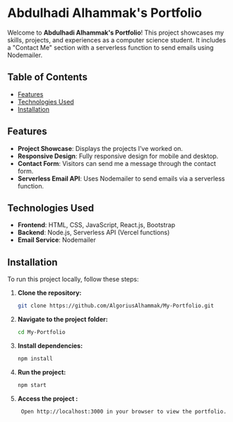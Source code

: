 # Abdulhadi Alhammak's Portfolio

Welcome to **Abdulhadi Alhammak's Portfolio**! This project showcases my skills, projects, and experiences as a computer science student. It includes a "Contact Me" section with a serverless function to send emails using Nodemailer.

## Table of Contents

- [Features](#features)
- [Technologies Used](#technologies-used)
- [Installation](#installation)


## Features

- **Project Showcase**: Displays the projects I’ve worked on.
- **Responsive Design**: Fully responsive design for mobile and desktop.
- **Contact Form**: Visitors can send me a message through the contact form.
- **Serverless Email API**: Uses Nodemailer to send emails via a serverless function.

## Technologies Used

- **Frontend**: HTML, CSS, JavaScript, React.js, Bootstrap
- **Backend**: Node.js, Serverless API (Vercel functions)
- **Email Service**: Nodemailer

## Installation

To run this project locally, follow these steps:

1. **Clone the repository:**
   ```bash
   git clone https://github.com/AlgoriusAlhammak/My-Portfolio.git

2. **Navigate to the project folder:**
   ```bash
   cd My-Portfolio
3. **Install dependencies:**
   ```bash
   npm install
4. **Run the project:**
   ```bash
   npm start
1. **Access the project :**
   ```bash
    Open http://localhost:3000 in your browser to view the portfolio.



